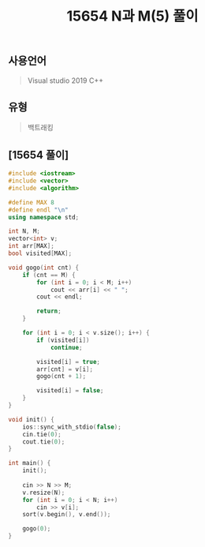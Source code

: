 ﻿---
title: "15654 N과 M(5) 풀이"
categories: Algorithm
comments: true
---

## 사용언어
 > Visual studio 2019 C++ 

## 유형
 > 백트래킹

## [15654 풀이]

```c++
#include <iostream>
#include <vector>
#include <algorithm>

#define MAX 8
#define endl "\n"
using namespace std;

int N, M;
vector<int> v;
int arr[MAX];
bool visited[MAX];

void gogo(int cnt) {
	if (cnt == M) {
		for (int i = 0; i < M; i++) 
			cout << arr[i] << " ";
		cout << endl;

		return;
	}

	for (int i = 0; i < v.size(); i++) {
		if (visited[i])
			continue;

		visited[i] = true;
		arr[cnt] = v[i];
		gogo(cnt + 1);

		visited[i] = false;
	}
}

void init() {
	ios::sync_with_stdio(false);
	cin.tie(0);
	cout.tie(0);
}

int main() {
	init();
	
	cin >> N >> M;
	v.resize(N);
	for (int i = 0; i < N; i++)
		cin >> v[i];
	sort(v.begin(), v.end());

	gogo(0);
}
```